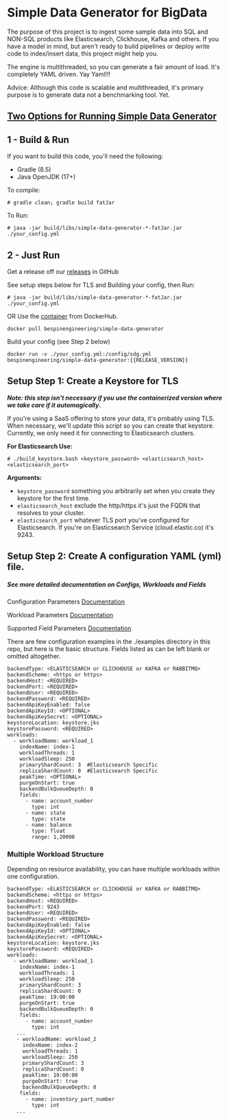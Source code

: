 # Simple Data Generator for BigData
The purpose of this project is to ingest some sample data into SQL and NON-SQL products like Elasticsearch, Clickhouse, Kafka and others. 
If you have a model in mind, but aren't ready to build pipelines or deploy write code to index/insert data, this project might help you.

The engine is multithreaded, so you can generate a fair amount of load.
It's completely YAML driven. Yay Yaml!!!

Advice: Although this code is scalable and multithreaded, it's primary purpose is to generate data not a benchmarking tool. Yet. 

## <U> Two Options for Running Simple Data Generator</U>

## 1 - Build & Run

If you want to build this code, you'll need the following:
* Gradle (8.5)
* Java OpenJDK (17+)

To compile: <P>
```# gradle clean; gradle build fatJar``` <P>
To Run: <P>
```# java -jar build/libs/simple-data-generator-*-fatJar.jar ./your_config.yml```

## 2 - Just Run
Get a release off our [releases](https://github.com/bespinengineering/simple-data-generator/releases) in GitHub

See setup steps below for TLS and Building your config, then Run: <P>
```# java -jar build/libs/simple-data-generator-*-fatJar.jar ./your_config.yml```

OR
Use the [container](https://hub.docker.com/r/bespinengineering/simple-data-generator) from DockerHub.

```docker pull bespinengineering/simple-data-generator``` <p>
Build your config (see Step 2 below)<p>
```docker run -v ./your_config.yml:/config/sdg.yml bespinengineering/simple-data-generator:{{RELEASE_VERSION}}```


## Setup Step 1: Create a Keystore for TLS 

_<B>Note: this step isn't necessary if you use the containerized version where we take care if it automagically_.</B>

If you're using a SaaS offering to store your data, it's probably using TLS.  
When necessary, we'll update this script so you can create that keystore.  
Currently, we only need it for connecting to Elasticsearch clusters.   

**For Elasticsearch Use:**
```
# ./build_keystore.bash <keystore_password> <elasticsearch_host> <elasticsearch_port>
```
**Arguments:** 
  * ```keystore_password``` something you arbitrarily set when you create they keystore for the first time.
  * ```elasticsearch_host``` exclude the http/https it's just the FQDN that resolves to your cluster.
  * ```elasticsearch_port``` whatever TLS port you've configured for Elasticsearch.  If you're on Elasticsearch Service (cloud.elastic.co) it's 9243.


## Setup Step 2: Create A configuration YAML (yml) file.

##### See more detailed documentation on Configs, Workloads and Fields
Configuration Parameters [Documentation](https://github.com/bespinengineering/simple-data-generator/blob/master/docs/configuration_parameters.md) 

Workload Parameters [Documentation](https://github.com/bespinengineering/simple-data-generator/blob/master/docs/workload_parameters.md) 

Supported Field Parameters [Documentation](https://github.com/bespinengineering/simple-data-generator/blob/master/docs/supported_fields.md) 



There are few configuration examples in the ./examples directory in this repo, but here is the basic structure.
Fields listed as <OPTIONAL> can be left blank or omitted altogether. 
```
backendType: <ELASTICSEARCH or CLICKHOUSE or KAFKA or RABBITMQ>
backendScheme: <https or https>
backendHost: <REQUIRED>
backendPort: <REQUIRED>
backendUser: <REQUIRED>
backendPassword: <REQUIRED>
backendApiKeyEnabled: false
backendApiKeyId: <OPTIONAL>
backendApiKeySecret: <OPTIONAL>
keystoreLocation: keystore.jks
keystorePassword: <REQUIRED>
workloads:
  - workloadName: workload_1
    indexName: index-1    
    workloadThreads: 1
    workloadSleep: 250
    primaryShardCount: 3  #Elasticsearch Specific
    replicaShardCount: 0  #Elasticsearch Specific
    peakTime: <OPTIONAL>
    purgeOnStart: true
    backendBulkQueueDepth: 0
    fields:
      - name: account_number
        type: int
      - name: state
        type: state
      - name: balance
        type: float
        range: 1,20000

```
### Multiple Workload Structure
Depending on resource availability, you can have multiple workloads within one configuration.

```
backendType: <ELASTICSEARCH or CLICKHOUSE or KAFKA or RABBITMQ>
backendScheme: <https or https>
backendHost: <REQUIRED>
backendPort: 9243
backendUser: <REQUIRED>
backendPassword: <REQUIRED>
backendApiKeyEnabled: false
backendApiKeyId: <OPTIONAL>
backendApiKeySecret: <OPTIONAL>
keystoreLocation: keystore.jks
keystorePassword: <REQUIRED>
workloads:
  - workloadName: workload_1
    indexName: index-1
    workloadThreads: 1
    workloadSleep: 250
    primaryShardCount: 3
    replicaShardCount: 0
    peakTime: 19:00:00
    purgeOnStart: true
    backendBulkQueueDepth: 0
    fields:
      - name: account_number
        type: int
   ...
   - workloadName: workload_2
     indexName: index-2
     workloadThreads: 1
     workloadSleep: 250
     primaryShardCount: 3
     replicaShardCount: 0
     peakTime: 19:00:00
     purgeOnStart: true
     backendBulkQueueDepth: 0
    fields:
      - name: inventory_part_number
        type: int
   ...
```
